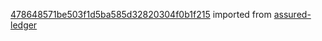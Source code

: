 [478648571be503f1d5ba585d32820304f0b1f215](https://github.com/insolar/assured-ledger/commit/478648571be503f1d5ba585d32820304f0b1f215) imported from [assured-ledger](https://github.com/insolar/assured-ledger)
